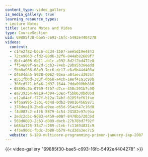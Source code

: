 ```yaml
---
content_type: video_gallery
is_media_gallery: true
learning_resource_types:
- Lecture Notes
title: Lecture Notes and Video
type: CourseSection
uid: 69885f30-bae5-c693-16fc-5492e4404278
videos:
  content:
  - c14e2f82-b6c6-dc34-1507-aee5d19e4843
  - 72ce9063-cfd2-88d6-32f6-844ab82689f7
  - 8bfc4608-0b11-ab1c-a392-8d2f2bd472e8
  - ff54689f-9a2d-5cb3-74eb-29b95b36eedd
  - 5bb0a956-08e3-7ec6-dc17-e8a9b44d408a
  - 04604da5-5928-0062-93ea-a04aecd3925f
  - e551fb0d-383f-0b60-a4cb-1eef41a1c90b
  - 306cd571-b546-2d37-1644-2dda000bb886
  - 05895c8b-0759-4f57-d7ce-450c591b7c08
  - ea739354-9a19-4394-53ec-f5bb638bd0bd
  - e12a04af-f77f-b12a-74bf-0285fef61fae
  - 9fbaa995-32b1-034d-0db2-098164665871
  - 378dea10-2be8-e9ee-e65d-954c647c16d0
  - f4d087c2-eff6-5879-4c54-24182e97c9ba
  - 2edc2cbc-9083-e459-e08f-8478bb72036d
  - 560d0803-2c63-d089-dacb-27b78bd7f92f
  - b684a726-3547-c209-c1eb-fc11694831c9
  - 4fbe90dc-fbdc-3b80-b579-4cd3da3ec7c5
  website: 6-189-multicore-programming-primer-january-iap-2007
---
```



{{< video-gallery "69885f30-bae5-c693-16fc-5492e4404278" >}}


